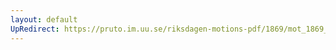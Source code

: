 ```yaml
---
layout: default
UpRedirect: https://pruto.im.uu.se/riksdagen-motions-pdf/1869/mot_1869__ak__79/mot_1869__ak__79-002.pdf
---
```

